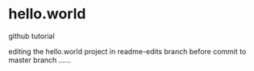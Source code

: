 # hello.world
github tutorial

editing the hello.world project in readme-edits branch
before commit to master branch
......
